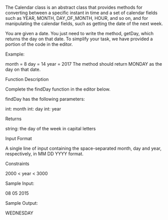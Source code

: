 The Calendar class is an abstract class that provides methods for converting between a specific instant in time and a set of calendar fields such as YEAR, MONTH, DAY_OF_MONTH, HOUR, and so on, and for manipulating the calendar fields, such as getting the date of the next week.

You are given a date. You just need to write the method, getDay, which returns the day on that date. To simplify your task, we have provided a portion of the code in the editor.

Example:

month = 8
day = 14
year = 2017
The method should return MONDAY as the day on that date.

Function Description

Complete the findDay function in the editor below.

findDay has the following parameters:

int: month
int: day
int: year

Returns

string: the day of the week in capital letters

Input Format

A single line of input containing the space-separated month, day and year, respectively, in MM DD YYYY format.



Constraints

2000 < year < 3000

Sample Input:

08 05 2015

Sample Output:

WEDNESDAY